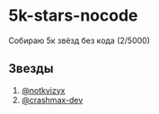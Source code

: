 # 5k-stars-nocode
Собираю 5к звёзд без кода (2/5000)

## Звезды

1. [@notkvizyx](https://github.com/notkvizyx)
2. [@crashmax-dev](https://github.com/crashmax-dev)